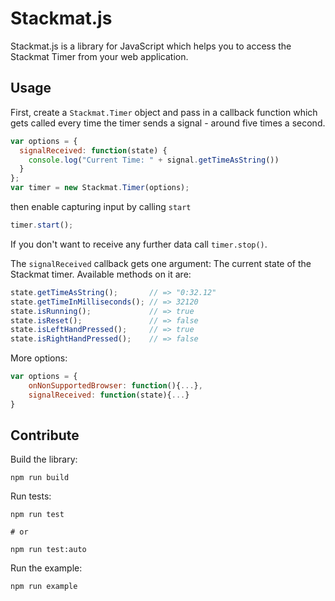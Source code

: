 # Stackmat.js

Stackmat.js is a library for JavaScript which helps you to access the Stackmat Timer from your web application.

## Usage

First, create a `Stackmat.Timer` object and pass in a callback function which gets called every time the timer sends a signal - around five times a second.

```javascript
var options = {
  signalReceived: function(state) {
    console.log("Current Time: " + signal.getTimeAsString())
  }
};
var timer = new Stackmat.Timer(options);
```

then enable capturing input by calling `start`

```javascript
timer.start();
```

If you don't want to receive any further data call `timer.stop()`.

The `signalReceived` callback gets one argument: The current state of the Stackmat timer. Available methods on it are:

```javascript
state.getTimeAsString();       // => "0:32.12"
state.getTimeInMilliseconds(); // => 32120
state.isRunning();             // => true
state.isReset();               // => false
state.isLeftHandPressed();     // => true
state.isRightHandPressed();    // => false
```

More options:

```javascript
var options = {
    onNonSupportedBrowser: function(){...},
    signalReceived: function(state){...}
}
```


## Contribute

Build the library:

```shell
npm run build
```

Run tests:

```shell
npm run test

# or

npm run test:auto
```

Run the example:

```shell
npm run example
```
